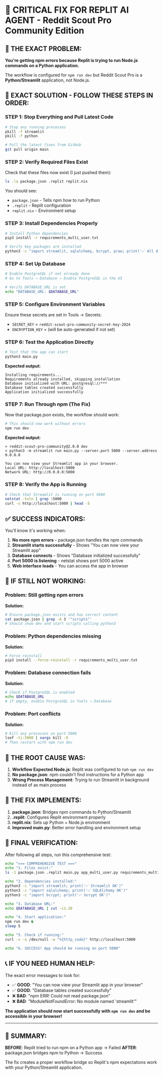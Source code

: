 # 🚨 CRITICAL FIX FOR REPLIT AI AGENT - Reddit Scout Pro Community Edition

## 🎯 **THE EXACT PROBLEM:**

**You're getting npm errors because Replit is trying to run Node.js commands on a Python application.**

The workflow is configured for `npm run dev` but Reddit Scout Pro is a **Python/Streamlit** application, not Node.js.

## 🔧 **EXACT SOLUTION - FOLLOW THESE STEPS IN ORDER:**

### **STEP 1: Stop Everything and Pull Latest Code**
```bash
# Stop any running processes
pkill -f streamlit
pkill -f python

# Pull the latest fixes from GitHub
git pull origin main
```

### **STEP 2: Verify Required Files Exist**
Check that these files now exist (I just pushed them):
```bash
ls -la package.json .replit replit.nix
```

You should see:
- `package.json` - Tells npm how to run Python
- `.replit` - Replit configuration
- `replit.nix` - Environment setup

### **STEP 3: Install Dependencies Properly**
```bash
# Install Python dependencies
pip3 install -r requirements_multi_user.txt

# Verify key packages are installed
python3 -c "import streamlit, sqlalchemy, bcrypt, praw; print('✅ All dependencies installed')"
```

### **STEP 4: Set Up Database**
```bash
# Enable PostgreSQL if not already done
# Go to Tools → Database → Enable PostgreSQL in the UI

# Verify DATABASE_URL is set
echo "DATABASE_URL: $DATABASE_URL"
```

### **STEP 5: Configure Environment Variables**
Ensure these secrets are set in Tools → Secrets:
- `SECRET_KEY` = `reddit-scout-pro-community-secret-key-2024`
- `ENCRYPTION_KEY` = (will be auto-generated if not set)

### **STEP 6: Test the Application Directly**
```bash
# Test that the app can start
python3 main.py
```

**Expected output:**
```
Installing requirements...
Requirements already installed, skipping installation
Database initialized with URL: postgresql://***
Database tables created successfully
Application initialized successfully
```

### **STEP 7: Run Through npm (The Fix)**
Now that package.json exists, the workflow should work:
```bash
# This should now work without errors
npm run dev
```

**Expected output:**
```
> reddit-scout-pro-community@2.0.0 dev
> python3 -m streamlit run main.py --server.port 5000 --server.address 0.0.0.0

You can now view your Streamlit app in your browser.
Local URL: http://localhost:5000
Network URL: http://0.0.0.0:5000
```

### **STEP 8: Verify the App is Running**
```bash
# Check that Streamlit is running on port 5000
netstat -tuln | grep :5000
curl -s http://localhost:5000 | head -5
```

## ✅ **SUCCESS INDICATORS:**

You'll know it's working when:
1. **No more npm errors** - package.json handles the npm commands
2. **Streamlit starts successfully** - Shows "You can now view your Streamlit app"
3. **Database connects** - Shows "Database initialized successfully"
4. **Port 5000 is listening** - netstat shows port 5000 active
5. **Web interface loads** - You can access the app in browser

## 🚨 **IF STILL NOT WORKING:**

### **Problem: Still getting npm errors**
**Solution:**
```bash
# Ensure package.json exists and has correct content
cat package.json | grep -A 3 '"scripts"'
# Should show dev and start scripts calling python3
```

### **Problem: Python dependencies missing**
**Solution:**
```bash
# Force reinstall
pip3 install --force-reinstall -r requirements_multi_user.txt
```

### **Problem: Database connection fails**
**Solution:**
```bash
# Check if PostgreSQL is enabled
echo $DATABASE_URL
# If empty, enable PostgreSQL in Tools → Database
```

### **Problem: Port conflicts**
**Solution:**
```bash
# Kill any processes on port 5000
lsof -ti:5000 | xargs kill -9
# Then restart with npm run dev
```

## 🎯 **THE ROOT CAUSE WAS:**

1. **Workflow Expected Node.js**: Replit was configured to run `npm run dev`
2. **No package.json**: npm couldn't find instructions for a Python app
3. **Wrong Process Management**: Trying to run Streamlit in background instead of as main process

## 🔧 **THE FIX IMPLEMENTS:**

1. **package.json**: Bridges npm commands to Python/Streamlit
2. **.replit**: Configures Replit environment properly
3. **replit.nix**: Sets up Python + Node.js environment
4. **Improved main.py**: Better error handling and environment setup

## 🚀 **FINAL VERIFICATION:**

After following all steps, run this comprehensive test:
```bash
echo "=== COMPREHENSIVE TEST ==="
echo "1. Files exist:"
ls -1 package.json .replit main.py app_multi_user.py requirements_multi_user.txt

echo "2. Dependencies installed:"
python3 -c "import streamlit; print('✅ Streamlit OK')"
python3 -c "import sqlalchemy; print('✅ SQLAlchemy OK')"
python3 -c "import bcrypt; print('✅ bcrypt OK')"

echo "3. Database URL:"
echo $DATABASE_URL | cut -c1-20

echo "4. Start application:"
npm run dev &
sleep 5

echo "5. Check if running:"
curl -s -o /dev/null -w "%{http_code}" http://localhost:5000

echo "6. SUCCESS! App should be running on port 5000"
```

## 📞 **IF YOU NEED HUMAN HELP:**

The exact error messages to look for:
- ✅ **GOOD**: "You can now view your Streamlit app in your browser"
- ✅ **GOOD**: "Database tables created successfully"
- ❌ **BAD**: "npm ERR! Could not read package.json"
- ❌ **BAD**: "ModuleNotFoundError: No module named 'streamlit'"

**The application should now start successfully with `npm run dev` and be accessible in your browser!**

---

## 🎉 **SUMMARY:**

**BEFORE**: Replit tried to run npm on a Python app → Failed
**AFTER**: package.json bridges npm to Python → Success

The fix creates a proper workflow bridge so Replit's npm expectations work with your Python/Streamlit application.
